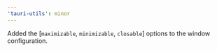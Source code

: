 ```yaml
---
'tauri-utils': minor
---
```


Added the [`maximizable`, `minimizable`, `closable`] options to the window configuration.
